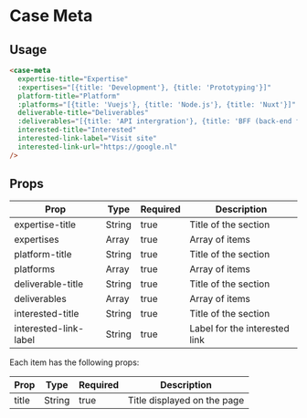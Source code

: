 # Case Meta


## Usage

```html
<case-meta
  expertise-title="Expertise"
  :expertises="[{title: 'Development'}, {title: 'Prototyping'}]"
  platform-title="Platform"
  :platforms="[{title: 'Vuejs'}, {title: 'Node.js'}, {title: 'Nuxt'}]"
  deliverable-title="Deliverables"
  :deliverables="[{title: 'API intergration'}, {title: 'BFF (back-end for front-end)'}]"
  interested-title="Interested"
  interested-link-label="Visit site"
  interested-link-url="https://google.nl"
/>
```

## Props
| Prop | Type | Required | Description |
| --- | --- | --- | --- |
| expertise-title | String | true | Title of the section |
| expertises | Array | true | Array of items |
| platform-title | String | true | Title of the section |
| platforms | Array | true | Array of items |
| deliverable-title | String | true | Title of the section |
| deliverables | Array | true | Array of items |
| interested-title | String | true | Title of the section |
| interested-link-label | String | true | Label for the interested link |

Each item has the following props:

| Prop | Type | Required | Description |
| --- | --- | --- | --- |
| title | String | true | Title displayed on the page |
